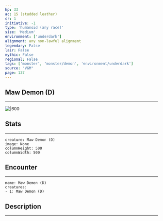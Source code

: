 ```yaml
---
hp: 33
ac: 15 (studded leather)
cr: 1
initiative: -1
type: 'humanoid (any race)'    
size: 'Medium'
environment: ['underdark']
alignment: any non-lawful alignment
legendary: False
lair: False
mythic: False
regional: False
tags: ['monster', 'monster/demon', 'environment/underdark']
source: "VGM"
page: 137
---
```


## Maw Demon (D)
---

![|600](D:/Program%20Files/5e.tools/img/bestiary/VGM/Maw%20Demon.jpg)

## Stats
---

```statblock
creature: Maw Demon (D)
image: None
columnHeight: 500
columnWidth: 500
```

## Encounter
---

```encounter-table
name: Maw Demon (D)
creatures:
- 1: Maw Demon (D)
```

## Description
---





